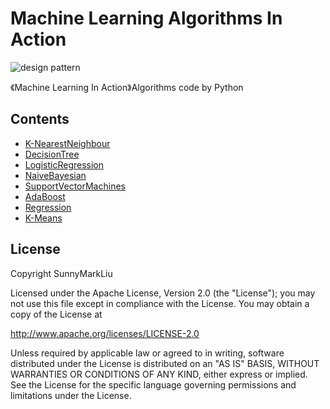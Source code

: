 # Machine Learning Algorithms In Action
![design pattern](http://s.qdcdn.com/cl/10190280,800,450.jpg)

《Machine Learning In Action》Algorithms code by Python

## Contents
* [K-NearestNeighbour](https://github.com/SunnyMarkLiu/Machine_Learning_In_Action_Algorithms/tree/master/K-NearestNeighbour)
* [DecisionTree](https://github.com/SunnyMarkLiu/Machine_Learning_In_Action_Algorithms/tree/master/DecisionTree)
* [LogisticRegression](https://github.com/SunnyMarkLiu/Machine_Learning_In_Action_Algorithms/tree/master/LogisticRegression)
* [NaiveBayesian](https://github.com/SunnyMarkLiu/Machine_Learning_In_Action_Algorithms/tree/master/NaiveBayesian)
* [SupportVectorMachines](https://github.com/SunnyMarkLiu/Machine_Learning_In_Action_Algorithms/tree/master/SupportVectorMachines)
* [AdaBoost](https://github.com/SunnyMarkLiu/Machine_Learning_In_Action_Algorithms/tree/master/AdaBoost)
* [Regression](https://github.com/SunnyMarkLiu/Machine_Learning_In_Action_Algorithms/tree/master/Regression)
* [K-Means](https://github.com/SunnyMarkLiu/Machine_Learning_In_Action_Algorithms/tree/master/K-Means)

## License
Copyright SunnyMarkLiu

Licensed under the Apache License, Version 2.0 (the "License");
you may not use this file except in compliance with the License.
You may obtain a copy of the License at

http://www.apache.org/licenses/LICENSE-2.0

Unless required by applicable law or agreed to in writing, software
distributed under the License is distributed on an "AS IS" BASIS,
WITHOUT WARRANTIES OR CONDITIONS OF ANY KIND, either express or implied.
See the License for the specific language governing permissions and
limitations under the License.

